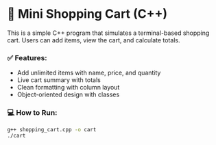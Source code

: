 # 🛒 Mini Shopping Cart (C++)

This is a simple C++ program that simulates a terminal-based shopping cart. Users can add items, view the cart, and calculate totals.

### ✅ Features:
- Add unlimited items with name, price, and quantity
- Live cart summary with totals
- Clean formatting with column layout
- Object-oriented design with classes

### 💻 How to Run:
```bash
g++ shopping_cart.cpp -o cart
./cart
